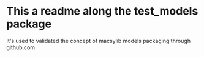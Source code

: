 # This a readme along the test_models package

It's used to validated the concept of macsylib models
packaging through github.com

